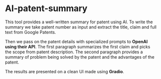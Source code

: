 # AI-patent-summary

This tool provides a well-written summary for patent using AI. To write the summary we take patent number as input and extract the title, claim and full text from Google Patents. 

Then we pass on the patent details with specialized prompts to **OpenAI using their API**. The first paragraph summarizes the first claim and picks the scope from patent description. The second paragraph provides a summary of problem being solved by the patent and the advantages of the patent.

The results are presented on a clean UI made using **Gradio**.
